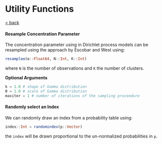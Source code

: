 # Utility Functions

[\< back](README.md)

#### Resample Concentration Parameter
The concentration parameter using in Dirichlet process models can be resampled using the approach by Escobar and West using:

```julia
resampleα(α::Float64, N::Int, K::Int)
```
where `N` is the number of observations and `K` the number of clusters.

**Optional Arguments**
```julia
k = 1.0 # shape of Gamma distribution
Θ = 1.0 # scale of Gamma distribution
maxiter = 1 # number of iterations of the sampling proceedure
```

#### Randomly select an Index
We can randomly draw an index from a probability table using:

```julia
index::Int = randomindex(p::Vector)
```
the `index` will be drawn proportional to the un-normalized probabilities in `p`.
